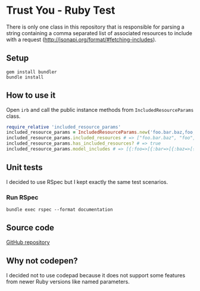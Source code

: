 # Trust You - Ruby Test

There is only one class in this repository that is responsible for parsing a string containing a comma separated list of associated resources to include with a request (http://jsonapi.org/format/#fetching-includes).

## Setup
```
gem install bundler
bundle install
```

## How to use it
Open `irb` and call the public instance methods from `IncludedResourceParams` class.
```ruby
require_relative 'included_resource_params'
included_resource_params = IncludedResourceParams.new('foo.bar.baz,foo,foo.bat,bar,foo.bar.baz.tar,rat.*,foo.bar.baz.tar.foo,tar')
included_resource_params.included_resources # => ["foo.bar.baz", "foo", "foo.bat", "bar", "foo.bar.baz.tar", "foo.bar.baz.tar.foo", "tar"]
included_resource_params.has_included_resources? # => true
included_resource_params.model_includes # => [{:foo=>[{:bar=>[{:baz=>[{:tar=>[:foo]}]}]}, :bat]}, :bar, :tar]
```

## Unit tests
I decided to use RSpec but I kept exactly the same test scenarios.
### Run RSpec
`bundle exec rspec --format documentation`

## Source code
[GitHub repository](https://github.com/lucasmoreno/trust_you_test)

## Why not codepen?
I decided not to use codepad because it does not support some features from newer Ruby versions like named parameters.
